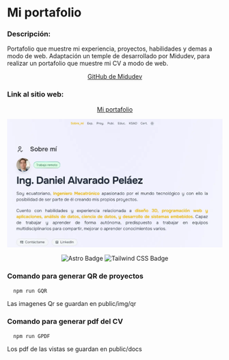 # Mi portafolio

### Descripción:

Portafolio que muestre mi experiencia, proyectos, habilidades y demas a modo de web.
Adaptación un temple de desarrollado por Midudev, para realizar un portafolio que muestre mi CV a modo de web.

<div align="center">

[GitHub de Midudev](https://github.com/midudev)

</div>

### Link al sitio web:

<div align="center">

[Mi portafolio](https://daap213.github.io/Portafolio_Astro/)

</div>

<div align="center">
<a href="https://daap213.github.io/Portafolio_Astro/">
<img src="./public/img/Miporfolio.webp">
</a>
</div>

<div align="center">

![Astro Badge](https://img.shields.io/badge/Astro-FF3E00?logo=astro&logoColor=fff&style=flat)
![Tailwind CSS Badge](https://img.shields.io/badge/Tailwind%20CSS-06B6D4?logo=tailwindcss&logoColor=fff&style=flat)

</div>

### Comando para generar QR de proyectos

```http
  npm run GQR
```

Las imagenes Qr se guardan en public/img/qr

### Comando para generar pdf del CV

```http
  npm run GPDF
```

Los pdf de las vistas se guardan en public/docs
